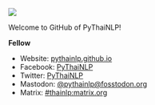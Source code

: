 ![](https://avatars.githubusercontent.com/u/32934255?s=150&v=4)

Welcome to GitHub of PyThaiNLP!
<!--

**Here are some ideas to get you started:**

🙋‍♀️ A short introduction - what is your organization all about?
🌈 Contribution guidelines - how can the community get involved?
👩‍💻 Useful resources - where can the community find your docs? Is there anything else the community should know?
🍿 Fun facts - what does your team eat for breakfast?
🧙 Remember, you can do mighty things with the power of [Markdown](https://guides.github.com/features/mastering-markdown/)
-->

**Fellow**
- Website: [pythainlp.github.io](https://pythainlp.github.io/)
- Facebook: [PyThaiNLP](https://www.facebook.com/pythainlp/)
- Twitter: [PyThaiNLP](https://twitter.com/pythainlp/)
- Mastodon: [@pythainlp@fosstodon.org](https://fosstodon.org/web/@pythainlp)
- Matrix: [#thainlp:matrix.org](https://matrix.to/#/#thainlp:matrix.org)
